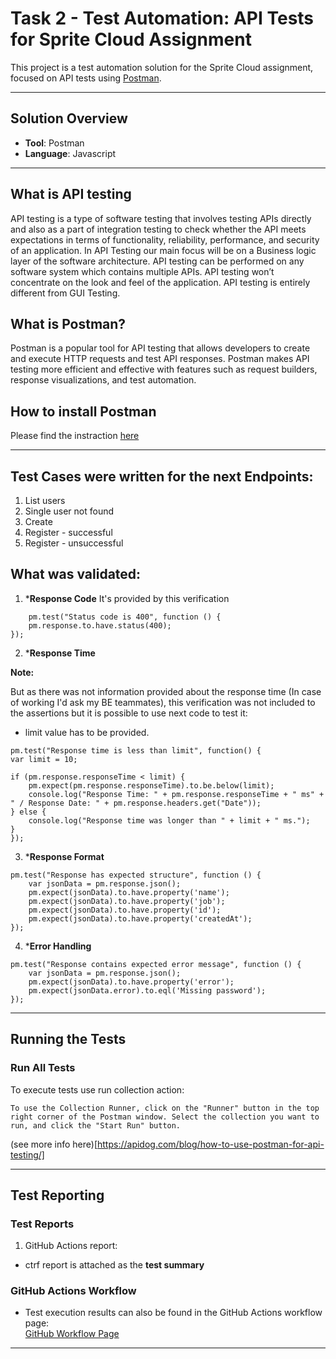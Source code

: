 # Task 2 - Test Automation: API Tests for Sprite Cloud Assignment

This project is a test automation solution for the Sprite Cloud assignment, focused on API tests using [Postman](https://learning.postman.com/docs/introduction/overview/).

---

## Solution Overview

- **Tool**: Postman  
- **Language**: Javascript 

---

## What is API testing

API testing is a type of software testing that involves testing APIs directly and also as a part of integration testing to check whether the API meets expectations in terms of functionality, reliability, performance, and security of an application. In API Testing our main focus will be on a Business logic layer of the software architecture. API testing can be performed on any software system which contains multiple APIs. API testing won’t concentrate on the look and feel of the application. API testing is entirely different from GUI Testing.

## What is Postman?

Postman is a popular tool for API testing that allows developers to create and execute HTTP requests and test API responses. Postman makes API testing more efficient and effective with features such as request builders, response visualizations, and test automation.

## How to install Postman

Please find the instraction [here](https://learning.postman.com/docs/getting-started/installation/installation-and-updates/)

---

## Test Cases were written for the next Endpoints:

1. List users
2. Single user not found 
3. Create
4. Register - successful
5. Register - unsuccessful

## What was validated:

1. ***Response Code**
    It's provided by this verification

```
    pm.test("Status code is 400", function () {
    pm.response.to.have.status(400);
});
```

2. ***Response Time**

**Note:** 

But as there was not information provided about the response time 
(In case of working I'd ask my BE teammates), this verification was not included to the assertions but it is possible to use next code to test it: 

- limit value has to be provided.

```
pm.test("Response time is less than limit", function() {
var limit = 10;

if (pm.response.responseTime < limit) {      
    pm.expect(pm.response.responseTime).to.be.below(limit);  
    console.log("Response Time: " + pm.response.responseTime + " ms" + " / Response Date: " + pm.response.headers.get("Date"));
} else {
    console.log("Response time was longer than " + limit + " ms.");
}
});
```

3. ***Response Format**
   
```
pm.test("Response has expected structure", function () {
    var jsonData = pm.response.json();
    pm.expect(jsonData).to.have.property('name');
    pm.expect(jsonData).to.have.property('job');
    pm.expect(jsonData).to.have.property('id');
    pm.expect(jsonData).to.have.property('createdAt');
});
```

4. ***Error Handling**

```
pm.test("Response contains expected error message", function () {
    var jsonData = pm.response.json();
    pm.expect(jsonData).to.have.property('error');
    pm.expect(jsonData.error).to.eql('Missing password');
});
```
---

## Running the Tests

### Run All Tests

To execute tests use run collection action:
```
To use the Collection Runner, click on the "Runner" button in the top right corner of the Postman window. Select the collection you want to run, and click the "Start Run" button.
```
 (see more info here)[https://apidog.com/blog/how-to-use-postman-for-api-testing/] 

---

## Test Reporting

### Test Reports

1. GitHub Actions report:
- ctrf report is attached as the **test summary** 

### GitHub Actions Workflow
- Test execution results can also be found in the GitHub Actions workflow page:  
  [GitHub Workflow Page](https://github.com/Injeevskaya/SpriteCloudAPI/actions)

---